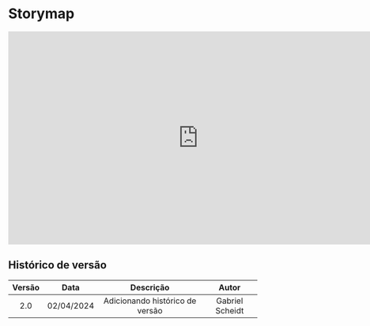 # Storymap

<iframe width="768" height="432" src="https://miro.com/app/live-embed/uXjVKYtRMq0=/?moveToViewport=-6344,1633,15299,6742&embedId=379696371859" frameborder="0" scrolling="no" allow="fullscreen; clipboard-read; clipboard-write" allowfullscreen></iframe>

## Histórico de versão

| Versão |    Data    |                    Descrição                    |     Autor      |
|:------:|:----------:|:-----------------------------------------------:|:--------------:|
|  2.0   | 02/04/2024 | Adicionando histórico de versão                 | Gabriel Scheidt|